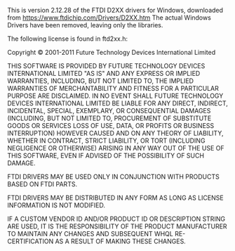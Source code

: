 This is version 2.12.28 of the FTDI D2XX drivers for Windows, downloaded from https://www.ftdichip.com/Drivers/D2XX.htm
The actual Windows Drivers have been removed, leaving only the libraries.

The following license is found in ftd2xx.h:

Copyright © 2001-2011 Future Technology Devices International Limited

THIS SOFTWARE IS PROVIDED BY FUTURE TECHNOLOGY DEVICES INTERNATIONAL LIMITED "AS IS"
AND ANY EXPRESS OR IMPLIED WARRANTIES, INCLUDING, BUT NOT LIMITED TO, THE IMPLIED WARRANTIES
OF MERCHANTABILITY AND FITNESS FOR A PARTICULAR PURPOSE ARE DISCLAIMED. IN NO EVENT SHALL
FUTURE TECHNOLOGY DEVICES INTERNATIONAL LIMITED BE LIABLE FOR ANY DIRECT, INDIRECT, INCIDENTAL,
SPECIAL, EXEMPLARY, OR CONSEQUENTIAL DAMAGES (INCLUDING, BUT NOT LIMITED TO, PROCUREMENT
OF SUBSTITUTE GOODS OR SERVICES LOSS OF USE, DATA, OR PROFITS OR BUSINESS INTERRUPTION)
HOWEVER CAUSED AND ON ANY THEORY OF LIABILITY, WHETHER IN CONTRACT, STRICT LIABILITY, OR
TORT (INCLUDING NEGLIGENCE OR OTHERWISE) ARISING IN ANY WAY OUT OF THE USE OF THIS SOFTWARE,
EVEN IF ADVISED OF THE POSSIBILITY OF SUCH DAMAGE.

FTDI DRIVERS MAY BE USED ONLY IN CONJUNCTION WITH PRODUCTS BASED ON FTDI PARTS.

FTDI DRIVERS MAY BE DISTRIBUTED IN ANY FORM AS LONG AS LICENSE INFORMATION IS NOT MODIFIED.

IF A CUSTOM VENDOR ID AND/OR PRODUCT ID OR DESCRIPTION STRING ARE USED, IT IS THE
RESPONSIBILITY OF THE PRODUCT MANUFACTURER TO MAINTAIN ANY CHANGES AND SUBSEQUENT WHQL
RE-CERTIFICATION AS A RESULT OF MAKING THESE CHANGES.
